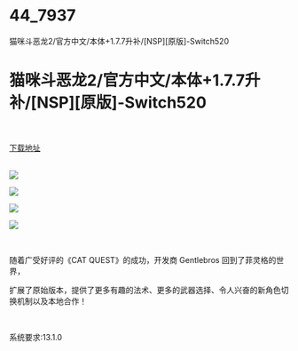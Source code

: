 # 44_7937
猫咪斗恶龙2/官方中文/本体+1.7.7升补/[NSP][原版]-Switch520
# 猫咪斗恶龙2/官方中文/本体+1.7.7升补/[NSP][原版]-Switch520
 <br/></br>
[下载地址](https://www.switch520.cc/article/7937 "下载地址")
<br/></br>

<p><img src="https://www.switch520.cc/muke_img/upload_art_editor_20201218-1_9db796f7a98a49ee2b4f4e8734e24ec4.jpg"></p>
<p><img src="https://www.switch520.cc/muke_img/upload_art_editor_20201218-1_c845545f8197c33383186451edcdac4d.jpg"></p>
<p><img src="https://www.switch520.cc/muke_img/upload_art_editor_20201218-1_418fca02e3e26058e4fb65e0f3d187b9.jpg"></p>
<p><img src="https://www.switch520.cc/muke_img/upload_art_editor_20201218-1_e20da357af161ebaf8a71dcd9813b8a2.jpg"></p>
<p>&nbsp;</p>
<p>随着广受好评的《CAT QUEST》的成功，开发商 Gentlebros 回到了菲灵格的世界，</p>
<p>扩展了原始版本，提供了更多有趣的法术、更多的武器选择、令人兴奋的新角色切换机制以及本地合作！</p>
<p>&nbsp;</p>
<p>系统要求:13.1.0</p>



